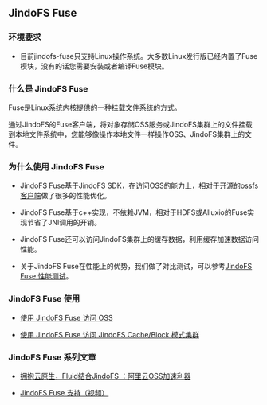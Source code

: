 ## JindoFS Fuse

### 环境要求
* 目前jindofs-fuse只支持Linux操作系统。大多数Linux发行版已经内置了Fuse模块，没有的话您需要安装或者编译Fuse模块。

### 什么是 JindoFS Fuse

Fuse是Linux系统内核提供的一种挂载文件系统的方式。

通过JindoFS的Fuse客户端，将对象存储OSS服务或JindoFS集群上的文件挂载到本地文件系统中，您能够像操作本地文件一样操作OSS、JindoFS集群上的文件。


### 为什么使用 JindoFS Fuse

* JindoFS Fuse基于JindoFS SDK，在访问OSS的能力上，相对于开源的[ossfs客户端](https://github.com/aliyun/ossfs)做了很多的性能优化。

* JindoFS Fuse基于c++实现，不依赖JVM，相对于HDFS或Alluxio的Fuse实现节省了JNI调用的开销。

* JindoFS Fuse还可以访问JindoFS集群上的缓存数据，利用缓存加速数据访问性能。

* 关于JindoFS Fuse在性能上的优势，我们做了对比测试，可以参考[JindoFS Fuse 性能测试](./jindofs_fuse_benchmark.md)。

### JindoFS Fuse 使用

* [使用 JindoFS Fuse 访问 OSS](./jindofs_fuse_2_oss.md)

* [使用 JindoFS Fuse 访问 JindoFS Cache/Block 模式集群](./jindofs_fuse_2_block_cache_mode.md)

### JindoFS Fuse 系列文章

* [拥抱云原生，Fluid结合JindoFS ：阿里云OSS加速利器](../jindo_fluid/jindo_fluid_jindofs_oss_introduce.md)

* [JindoFS Fuse 支持（视频）](https://developer.aliyun.com/live/2766)

